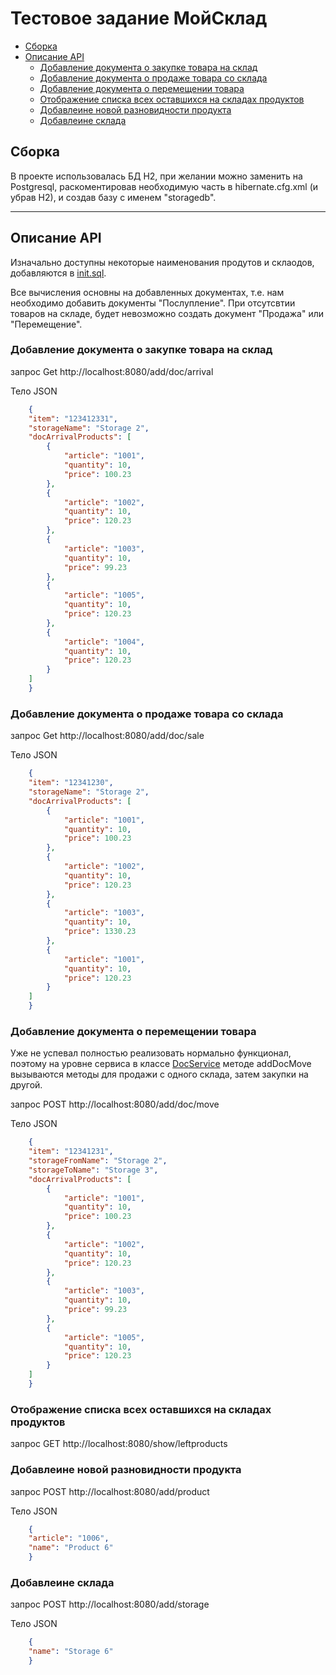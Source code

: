 # Тестовое задание МойСклад

+ [Сборка](#Сборка)
+ [Описание API](#Описание-API)
    - [Добавление документа о закупке товара на склад](#Добавление-документа-о-закупке-товара-на-склад)
    - [Добавление документа о продаже товара со склада](#Добавление-документа-о-продаже-товара-со-склада)
    - [Добавление документа о перемещении товара](#Добавление-документа-о-перемещении-товара)
    - [Отображение списка всех оставшихся на складах продуктов](#Отображение-списка-всех-оставшихся-на-складах-продуктов)
    - [Добавлеине новой разновидности продукта](#Добавлеине-новой-разновидности-продукта)
    - [Добавлеине склада](#Добавлеине-склада)
    
    
## Сборка
 
В проекте использовалась БД H2, при желании можно заменить на Postgresql, раскоментировав необходимую часть в hibernate.cfg.xml (и убрав H2), и создав базу с именем "storagedb".

---

## Описание API

Изначально доступны некоторые наименования продутов и склаодов, добавляются в [init.sql](src/main/resources/init.sql).


Все вычисления основны на добавленных документах, т.е. нам необходимо добавить документы "Послупление". При отсутсвтии товаров на складе, будет невозможно создать документ "Продажа" или "Перемещение".

### Добавление документа о закупке товара на склад 

запрос Get http://localhost:8080/add/doc/arrival

Тело JSON

```JSON
    {
    "item": "123412331",
    "storageName": "Storage 2",
    "docArrivalProducts": [
        {
            "article": "1001", 
            "quantity": 10,
            "price": 100.23
        },
        {
            "article": "1002",
            "quantity": 10,
            "price": 120.23
        },
        {
            "article": "1003",
            "quantity": 10,
            "price": 99.23
        },
        {
            "article": "1005",
            "quantity": 10,
            "price": 120.23
        },
        {
            "article": "1004",
            "quantity": 10,
            "price": 120.23
        }
    ]
    }
```

### Добавление документа о продаже товара со склада 

запрос Get http://localhost:8080/add/doc/sale

Тело JSON

```JSON
    {
    "item": "12341230",
    "storageName": "Storage 2",
    "docArrivalProducts": [
        {
            "article": "1001", 
            "quantity": 10,
            "price": 100.23
        },
        {
            "article": "1002",
            "quantity": 10,
            "price": 120.23
        },
        {
            "article": "1003",
            "quantity": 10,
            "price": 1330.23
        },
        {
            "article": "1001",
            "quantity": 10,
            "price": 120.23
        }
    ]
    }
```

### Добавление документа о перемещении товара 

Уже не успевал полностью реализовать нормально функционал, поэтому на уровне сервиса в классе 
[DocService](src/main/java/ru/maximenko/service/DocService.java) методе
addDocMove вызываются методы для продажи с одного склада, затем закупки на другой.


запрос POST http://localhost:8080/add/doc/move

Тело JSON

```JSON
    {
    "item": "12341231",
    "storageFromName": "Storage 2",
    "storageToName": "Storage 3",
    "docArrivalProducts": [
        {
            "article": "1001", 
            "quantity": 10,
            "price": 100.23
        },
        {
            "article": "1002",
            "quantity": 10,
            "price": 120.23
        },
        {
            "article": "1003",
            "quantity": 10,
            "price": 99.23
        },
        {
            "article": "1005",
            "quantity": 10,
            "price": 120.23
        }
    ]
    }
```

### Отображение списка всех оставшихся на складах продуктов
запрос GET http://localhost:8080/show/leftproducts

### Добавлеине новой разновидности продукта
запрос POST http://localhost:8080/add/product

Тело JSON

```JSON
    {
    "article": "1006",
    "name": "Product 6"
    }
```

### Добавлеине склада
запрос POST http://localhost:8080/add/storage

Тело JSON

```JSON
    {
    "name": "Storage 6"
    }
```